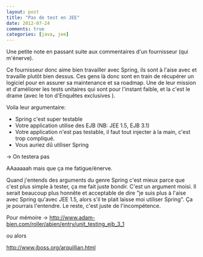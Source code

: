 ```yaml
---
layout: post
title: "Pas de test en JEE"
date: 2012-07-24
comments: true
categories: [java, jee]
---
```



Une petite note en passant suite aux commentaires d'un fournisseur (qui m'énerve).

Ce fournisseur donc aime bien travailler avec Spring, ils sont à l'aise avec et travaille plutôt bien dessus.
Ces gens là donc sont en train de récupérer un logiciel pour en assurer sa maintenance et sa roadmap.
Une de leur mission et d'améliorer les tests unitaires qui sont pour l'instant faible, et la c'est le drame (avec le ton d'Enquêtes exclusives ).

Voila leur argumentaire:

* Spring c'est super testable
* Votre application utilise des EJB (NB: JEE 1.5, EJB 3.1)
* Votre application n'est pas testable, il faut tout injecter à la main, c'est trop compliqué.
* Vous auriez dû utiliser Spring


-> On testera pas

AAaaaaah mais que ça me fatigue/énerve.
 
Quand j'entends des arguments du genre Spring c'est mieux parce que c'est plus simple à tester, ça me fait juste bondir. C'est un argument moisi.
Il serait beaucoup plus honnête et acceptable de dire "je suis plus à l'aise avec Spring qu'avec JEE 1.5, alors s'il te plait laisse moi utiliser Spring".
Ça je pourrais l'entendre. Le reste, c'est juste de l'incompétence.
 
Pour mémoire -> http://www.adam-bien.com/roller/abien/entry/unit_testing_ejb_3_1

ou alors

http://www.jboss.org/arquillian.html
 